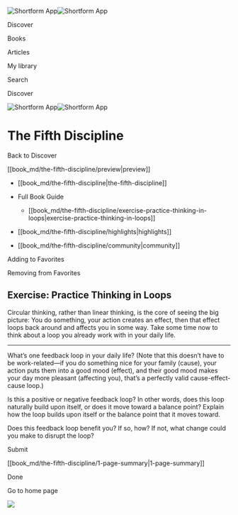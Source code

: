 ![Shortform App](/img/logo.36a2399e.svg)![Shortform App](/img/logo-dark.70c1b072.svg)

Discover

Books

Articles

My library

Search

Discover

![Shortform App](/img/logo.36a2399e.svg)![Shortform App](/img/logo-dark.70c1b072.svg)

# The Fifth Discipline

Back to Discover

[[book_md/the-fifth-discipline/preview|preview]]

  * [[book_md/the-fifth-discipline|the-fifth-discipline]]
  * Full Book Guide

    * [[book_md/the-fifth-discipline/exercise-practice-thinking-in-loops|exercise-practice-thinking-in-loops]]
  * [[book_md/the-fifth-discipline/highlights|highlights]]
  * [[book_md/the-fifth-discipline/community|community]]



Adding to Favorites 

Removing from Favorites 

## Exercise: Practice Thinking in Loops

Circular thinking, rather than linear thinking, is the core of seeing the big picture: You do something, your action creates an effect, then that effect loops back around and affects you in some way. Take some time now to think about a loop you already work with in your daily life.

* * *

What’s one feedback loop in your daily life? (Note that this doesn’t have to be work-related—if you do something nice for your family (cause), your action puts them into a good mood (effect), and their good mood makes your day more pleasant (affecting you), that’s a perfectly valid cause-effect-cause loop.)

Is this a positive or negative feedback loop? In other words, does this loop naturally build upon itself, or does it move toward a balance point? Explain how the loop builds upon itself or the balance point that it moves toward.

Does this feedback loop benefit you? If so, how? If not, what change could you make to disrupt the loop?

Submit 

[[book_md/the-fifth-discipline/1-page-summary|1-page-summary]]

Done

Go to home page 

![](https://bat.bing.com/action/0?ti=56018282&Ver=2&mid=0786b1d0-6d5c-4376-b7ce-20f9a7ff5158&sid=1711133063fa11eebdec89a8b8ae3bbc&vid=171147a063fa11eea7440fcfeb230d96&vids=0&msclkid=N&pi=0&lg=en-US&sw=800&sh=600&sc=24&nwd=1&tl=Shortform%20%7C%20Book&p=https%3A%2F%2Fwww.shortform.com%2Fapp%2Fbook%2Fthe-fifth-discipline%2Fexercise-practice-thinking-in-loops&r=&lt=287&evt=pageLoad&sv=1&rn=621523)
